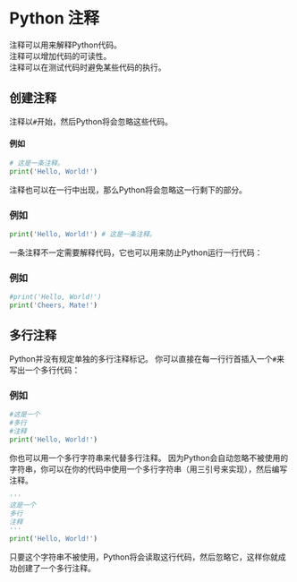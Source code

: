 # Python 注释

注释可以用来解释Python代码。  
注释可以增加代码的可读性。  
注释可以在测试代码时避免某些代码的执行。

## 创建注释

注释以`#`开始，然后Python将会忽略这些代码。

#### 例如

```python
# 这是一条注释。
print('Hello, World!')
```

注释也可以在一行中出现，那么Python将会忽略这一行剩下的部分。

### 例如

```python
print('Hello, World!') # 这是一条注释。
```

一条注释不一定需要解释代码，它也可以用来防止Python运行一行代码：

### 例如

```python
#print('Hello, World!')
print('Cheers, Mate!')
```

## 多行注释

Python并没有规定单独的多行注释标记。 你可以直接在每一行行首插入一个`#`来写出一个多行代码：

### 例如

```python
#这是一个
#多行
#注释
print('Hello, World!')
```

你也可以用一个多行字符串来代替多行注释。 因为Python会自动忽略不被使用的字符串，你可以在你的代码中使用一个多行字符串（用三引号来实现），然后编写注释。

```python
'''
这是一个
多行
注释
'''
print('Hello, World!')
```

只要这个字符串不被使用，Python将会读取这行代码，然后忽略它，这样你就成功创建了一个多行注释。

